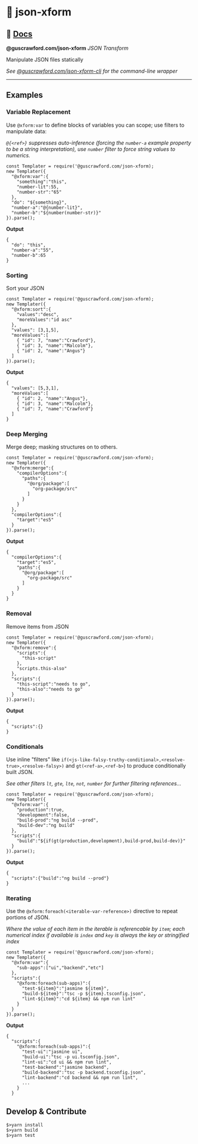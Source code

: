 # 🔀 json-xform

## 📃 [Docs](./docs/md/README.md)

**@guscrawford.com/json-xform** *JSON Transform*

Manipulate JSON files statically

*See [@guscrawford.com/json-xform-cli](https://www.npmjs.com/package/@guscrawford.com/json-xform-cli) for the command-line wrapper*

----

## Examples

### Variable Replacement

Use `@xform:var` to define blocks of variables you can scope; use filters to manipulate data:

*`@{<ref>}` suppresses auto-inference (forcing the `number-a` example property to be a string interpretation), use `number` filter to force string values to numerics.*

```
const Templater = require('@guscrawford.com/json-xform);
new Templater({
  "@xform:var":{
    "something":"this",
    "number-lit":55,
    "number-str":"65"
  },
  "do": "${something}",
  "number-a":"@{number-lit}",
  "number-b":"${number(number-str)}"
}).parse();
```

**Output**

```
{
  "do": "this",
  "number-a":"55",
  "number-b":65
}
```

### Sorting

Sort your JSON

```
const Templater = require('@guscrawford.com/json-xform);
new Templater({
  "@xform:sort":{
    "values":"desc",
    "moreValues":"id asc"
  },
  "values": [3,1,5],
  "moreValues":[
    { "id": 7, "name":"Crawford"},
    { "id": 3, "name":"Malcolm"},
    { "id": 2, "name":"Angus"}
  ]
}).parse();
```

**Output**

```
{
  "values": [5,3,1],
  "moreValues":[
    { "id": 2, "name":"Angus"},
    { "id": 3, "name":"Malcolm"},
    { "id": 7, "name":"Crawford"}
  ]
}
```

### Deep Merging

Merge deep; masking structures on to others.

```
const Templater = require('@guscrawford.com/json-xform);
new Templater({
  "@xform:merge":{
    "compilerOptions":{
      "paths":{
        "@org/package":[
          "org-package/src"
        ]
      }
    }
  },
  "compilerOptions":{
    "target":"es5"
  }
}).parse();
```

**Output**

```
{
  "compilerOptions":{
    "target":"es5",
    "paths":{
      "@org/package":[
        "org-package/src"
      ]
    }
  }
}
```

### Removal

Remove items from JSON

```
const Templater = require('@guscrawford.com/json-xform);
new Templater({
  "@xform:remove":{
    "scripts":{
      "this-script"
    },
    "scripts.this-also"
  },
  "scripts":{
    "this-script":"needs to go",
    "this-also":"needs to go"
  }
}).parse();
```

**Output**

```
{
  "scripts":{}
}
```

### Conditionals

Use inline "filters" like `if(<js-like-falsy-truthy-conditional>,<resolve-true>,<resolve-falsy>)` and `gt(<ref-a>,<ref-b>`) to produce conditionally built JSON.

*See other filters `lt`, `gte`, `lte`, `not`, `number` for further filtering references...*

```
const Templater = require('@guscrawford.com/json-xform);
new Templater({
  "@xform:var":{
    "production":true,
    "development":false,
    "build-prod":"ng build --prod",
    "build-dev":"ng build"
  },
  "scripts":{
    "build":"${if(gt(production,development),build-prod,build-dev)}"
  }
}).parse();
```

**Output**

```
{
  "scripts":{"build":"ng build --prod"}
}
```


### Iterating

Use the `@xform:foreach(<iterable-var-reference>)` directive to repeat portions of JSON.

*Where the value of each item in the iterable is referencable by `item`; each numerical index if available is `index` and `key` is always the key or stringified index*

```
const Templater = require('@guscrawford.com/json-xform);
new Templater({
  "@xform:var":{
    "sub-apps":["ui","backend","etc"]
  },
  "scripts":{
    "@xform:foreach(sub-apps)":{
      "test-${item}":"jasmine ${item}",
      "build-${item}":"tsc -p ${item}.tsconfig.json",
      "lint-${item}":"cd ${item} && npm run lint"
    }
  }
}).parse();
```

**Output**

```
{
  "scripts":{
    "@xform:foreach(sub-apps)":{
      "test-ui":"jasmine ui",
      "build-ui":"tsc -p ui.tsconfig.json",
      "lint-ui":"cd ui && npm run lint",
      "test-backend":"jasmine backend",
      "build-backend":"tsc -p backend.tsconfig.json",
      "lint-backend":"cd backend && npm run lint",
      ...
    }
  }
```

## Develop & Contribute

```
$>yarn install
$>yarn build
$>yarn test
```